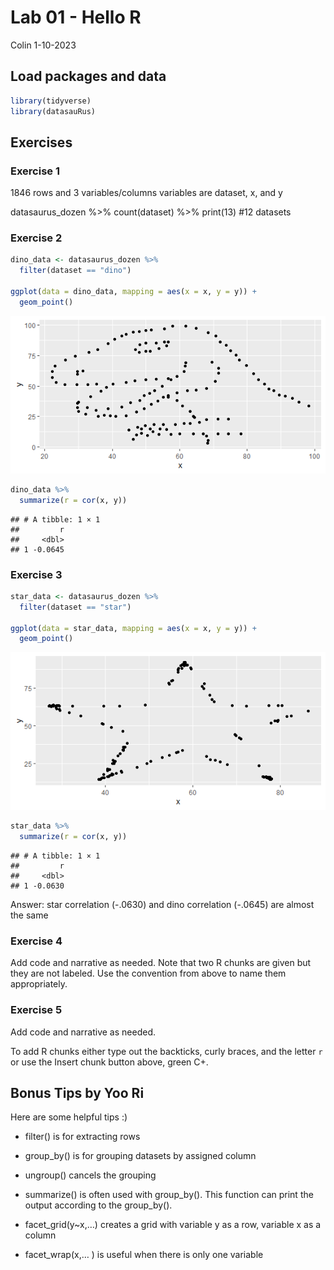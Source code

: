 Lab 01 - Hello R
================
Colin
1-10-2023

## Load packages and data

``` r
library(tidyverse) 
library(datasauRus)
```

## Exercises

### Exercise 1

1846 rows and 3 variables/columns variables are dataset, x, and y

datasaurus_dozen %\>% count(dataset) %\>% print(13) \#12 datasets

### Exercise 2

``` r
dino_data <- datasaurus_dozen %>%
  filter(dataset == "dino")

ggplot(data = dino_data, mapping = aes(x = x, y = y)) +
  geom_point()
```

![](lab-01-hello-r_files/figure-gfm/plot-dino-1.png)<!-- -->

``` r
dino_data %>%
  summarize(r = cor(x, y))
```

    ## # A tibble: 1 × 1
    ##         r
    ##     <dbl>
    ## 1 -0.0645

### Exercise 3

``` r
star_data <- datasaurus_dozen %>%
  filter(dataset == "star")

ggplot(data = star_data, mapping = aes(x = x, y = y)) +
  geom_point()
```

![](lab-01-hello-r_files/figure-gfm/plot-star-1.png)<!-- -->

``` r
star_data %>%
  summarize(r = cor(x, y))
```

    ## # A tibble: 1 × 1
    ##         r
    ##     <dbl>
    ## 1 -0.0630

Answer: star correlation (-.0630) and dino correlation (-.0645) are
almost the same

### Exercise 4

Add code and narrative as needed. Note that two R chunks are given but
they are not labeled. Use the convention from above to name them
appropriately.

### Exercise 5

Add code and narrative as needed.

To add R chunks either type out the backticks, curly braces, and the
letter `r` or use the Insert chunk button above, green C+.

## Bonus Tips by Yoo Ri

Here are some helpful tips :)

- filter() is for extracting rows

- group_by() is for grouping datasets by assigned column

- ungroup() cancels the grouping

- summarize() is often used with group_by(). This function can print the
  output according to the group_by().

- facet_grid(y\~x,…) creates a grid with variable y as a row, variable x
  as a column  

- facet_wrap(x,… ) is useful when there is only one variable
